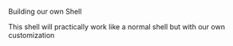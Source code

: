 Building our own Shell

This shell will practically work like a normal shell but with our own customization
